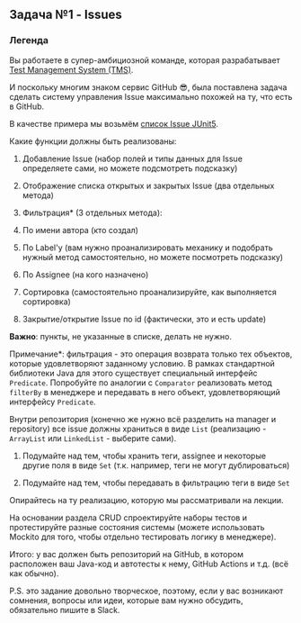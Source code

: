 ## Задача №1 - Issues

### Легенда

Вы работаете в супер-амбициозной команде, которая разрабатывает [Test Management System (TMS)](https://en.wikipedia.org/wiki/Test_management_tool).

И поскольку многим знаком сервис GitHub 😎, была поставлена задача сделать систему управления Issue максимально похожей на ту, что есть в GitHub.

В качестве примера мы возьмём [список Issue JUnit5](https://github.com/junit-team/junit5/issues).

Какие функции должны быть реализованы:

1. Добавление Issue (набор полей и типы данных для Issue определяете сами, но можете подсмотреть подсказку)

1. Отображение списка открытых и закрытых Issue (два отдельных метода)

1. Фильтрация* (3 отдельных метода):
    
1. По имени автора (кто создал)
    
1. По Label'у (вам нужно проанализировать механику и подобрать нужный метод самостоятельно, но можете посмотреть подсказку)
    
1. По Assignee (на кого назначено)

1. Сортировка (самостоятельно проанализируйте, как выполняется сортировка)

1. Закрытие/открытие Issue по id (фактически, это и есть update)

**Важно**: пункты, не указанные в списке, делать не нужно.

Примечание*: фильтрация - это операция возврата только тех объектов, которые удовлетворяют заданному условию. В рамках стандартной библиотеки Java для этого существует специальный интерфейс `Predicate`. Попробуйте по аналогии с `Comparator` реализовать метод `filterBy` в менеджере и передавать в него объект, удовлетворяющий интерфейсу `Predicate`.

Внутри репозитория (конечно же нужно всё разделить на manager и repository) все issue должны храниться в виде `List` (реализацию - `ArrayList` или `LinkedList` - выберите сами).


1. Подумайте над тем, чтобы хранить теги, assignee и некоторые другие поля в виде `Set` (т.к. например, теги не могут дублироваться)

1. Подумайте над тем, чтобы передавать в фильтрацию теги в виде `Set`

Опирайтесь на ту реализацию, которую мы рассматривали на лекции.

На основании раздела CRUD спроектируйте наборы тестов и протестируйте разные состояния системы (можете использовать Mockito для того, чтобы отдельно тестировать логику в менеджере).

Итого: у вас должен быть репозиторий на GitHub, в котором расположен ваш Java-код и автотесты к нему, GitHub Actions и т.д. (всё как обычно).

P.S. это задание довольно творческое, поэтому, если у вас возникают сомнения, вопросы или идеи, которые вам нужно обсудить, обязательно пишите в Slack.